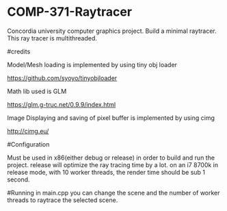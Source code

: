# COMP-371-Raytracer
Concordia university computer graphics project. Build a minimal raytracer.
This ray tracer is multithreaded.

#credits

Model/Mesh loading is implemented by using tiny obj loader

https://github.com/syoyo/tinyobjloader

Math lib used is GLM

https://glm.g-truc.net/0.9.9/index.html

Image Displaying and saving of pixel buffer is implemented by using cimg

http://cimg.eu/

#Configuration

Must be used in x86(either debug or release) in order to build and run the project.
release will optimize the ray tracing time by a lot.
on an i7 8700k in release mode, with 10 worker threads, the render time should be sub 1 second.

#Running
in main.cpp you can change the scene and the number of worker threads to raytrace the selected scene.




